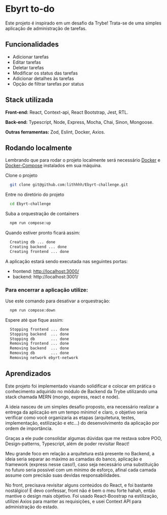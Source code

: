 
#  Ebyrt to-do

Este projeto é inspirado em um desafio da Trybe! Trata-se de uma simples aplicação de administração de tarefas.


## Funcionalidades

- Adicionar tarefas
- Editar tarefas
- Deletar tarefas
- Modificar os status das tarefas
- Adicionar detalhes às tarefas
- Opção de filtrar tarefas por status


## Stack utilizada

**Front-end:** React, Context-api, React Bootstrap, Jest, RTL.

**Back-end:** Typescript, Node, Express, Mocha, Chai, Sinon, Mongoose.

**Outras ferramentas:** Zod, Eslint, Docker, Axios.


## Rodando localmente

Lembrando que para rodar o projeto localmente será necessário [Docker](https://docs.docker.com/get-docker/) e
[Docker-Compose](https://docs.docker.com/compose/install/) instalados em sua máquina.

Clone o projeto

```bash
  git clone git@github.com:lithhhh/Ebyrt-challenge.git
```

Entre no diretório do projeto

```bash
  cd Ebyrt-challenge
```

Suba a orquestração de containers

```bash
  npm run compose:up
```

Quando estiver pronto ficará assim:

```bash
  Creating db ... done
  Creating backend ... done
  Creating frontend ... done
```

A aplicação estará sendo executada nas seguintes portas:
- frontend: <http://localhost:3000/>
- backend: http://localhost:3001/

### Para encerrar a aplicação utilize:

Use este comando para desativar a orquestração:

```bash
  npm run compose:down
```

Espere até que fique assim:

```bash
  Stopping frontend ... done
  Stopping backend  ... done
  Stopping db       ... done
  Removing frontend ... done
  Removing backend  ... done
  Removing db       ... done
  Removing network ebyrt-network
```


## Aprendizados

Este projeto foi implementado visando solidificar e colocar em prática
o conhecimento adquirido no módulo de Backend da Trybe utilizando uma stack chamada
MERN (mongo, express, react e node).


A ideia nasceu de um simples desafio proposto, era necessário
realizar a entrega da aplicação em um tempo mínimo! e claro, o objetivo
seria verificar como você organizaria as etapas (arquitetura, testes, implementação, estilização e etc...)
do desenvolvimento da aplicação por ordem de importância.

Graças a ele pude consolidar algumas dúvidas que me restava sobre POO, Design-patterns, Typescript, além de poder
revisitar React!

Meu grande foco em relação a arquitetura está presente no Backend, a ideia seria separar ao máximo
as camadas do banco, aplicação e framework (express nesse caso!), caso seja necessário uma substituição
no futuro seria possível com um mínimo de esforço, afinal cada camada assume com precisão suas devidas responsabilidades.


No front, precisava revisitar alguns conteúdos do React, e foi bastante
nostálgico! E devo confessar, front não é bem o meu forte hahah, então mantive o design mais objetivo.
Foi usado React-Boostrap na estilização, utilizei Axios para manter as requisições, e usei Context API
para administração do estado.


